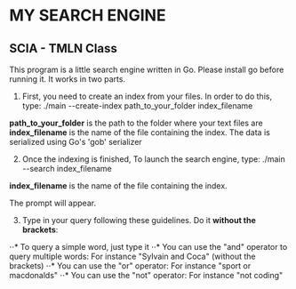 # MY SEARCH ENGINE
## SCIA - TMLN Class

This program is a little search engine written in Go.
Please install go before running it.
It works in two parts.

1. First, you need to create an index from your files. In order to do this, type:
./main --create-index path_to_your_folder index_filename

**path_to_your_folder** is the path to the folder where your text files are
**index_filename** is the name of the file containing the index. The data is serialized using Go's 'gob' serializer

2. Once the indexing is finished, To launch the search engine, type:
./main --search index_filename

**index_filename** is the name of the file containing the index.

The prompt will appear.

3. Type in your query following these guidelines. Do it **without the brackets**:

⋅⋅* To query a simple word, just type it
⋅⋅* You can use the "and" operator to query multiple words: 
For instance "Sylvain and Coca" (without the brackets)
⋅⋅* You can use the "or" operator:
For instance "sport or macdonalds" 
⋅⋅* You can use the "not" operator:
For instance "not coding"
